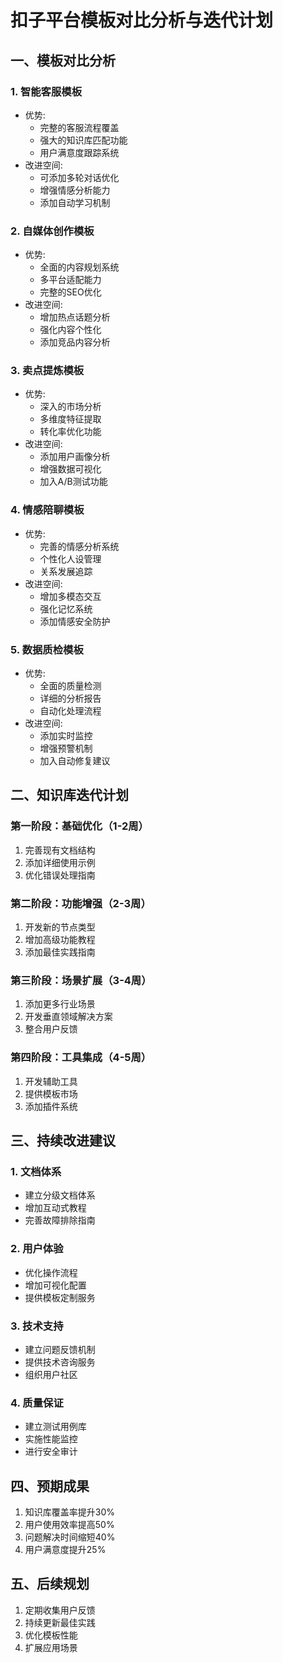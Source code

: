 # 扣子平台模板对比分析与迭代计划

## 一、模板对比分析

### 1. 智能客服模板
- 优势:
  - 完整的客服流程覆盖
  - 强大的知识库匹配功能
  - 用户满意度跟踪系统
- 改进空间:
  - 可添加多轮对话优化
  - 增强情感分析能力
  - 添加自动学习机制

### 2. 自媒体创作模板
- 优势:
  - 全面的内容规划系统
  - 多平台适配能力
  - 完整的SEO优化
- 改进空间:
  - 增加热点话题分析
  - 强化内容个性化
  - 添加竞品内容分析

### 3. 卖点提炼模板
- 优势:
  - 深入的市场分析
  - 多维度特征提取
  - 转化率优化功能
- 改进空间:
  - 添加用户画像分析
  - 增强数据可视化
  - 加入A/B测试功能

### 4. 情感陪聊模板
- 优势:
  - 完善的情感分析系统
  - 个性化人设管理
  - 关系发展追踪
- 改进空间:
  - 增加多模态交互
  - 强化记忆系统
  - 添加情感安全防护

### 5. 数据质检模板
- 优势:
  - 全面的质量检测
  - 详细的分析报告
  - 自动化处理流程
- 改进空间:
  - 添加实时监控
  - 增强预警机制
  - 加入自动修复建议

## 二、知识库迭代计划

### 第一阶段：基础优化（1-2周）
1. 完善现有文档结构
2. 添加详细使用示例
3. 优化错误处理指南

### 第二阶段：功能增强（2-3周）
1. 开发新的节点类型
2. 增加高级功能教程
3. 添加最佳实践指南

### 第三阶段：场景扩展（3-4周）
1. 添加更多行业场景
2. 开发垂直领域解决方案
3. 整合用户反馈

### 第四阶段：工具集成（4-5周）
1. 开发辅助工具
2. 提供模板市场
3. 添加插件系统

## 三、持续改进建议

### 1. 文档体系
- 建立分级文档体系
- 增加互动式教程
- 完善故障排除指南

### 2. 用户体验
- 优化操作流程
- 增加可视化配置
- 提供模板定制服务

### 3. 技术支持
- 建立问题反馈机制
- 提供技术咨询服务
- 组织用户社区

### 4. 质量保证
- 建立测试用例库
- 实施性能监控
- 进行安全审计

## 四、预期成果

1. 知识库覆盖率提升30%
2. 用户使用效率提高50%
3. 问题解决时间缩短40%
4. 用户满意度提升25%

## 五、后续规划

1. 定期收集用户反馈
2. 持续更新最佳实践
3. 优化模板性能
4. 扩展应用场景 